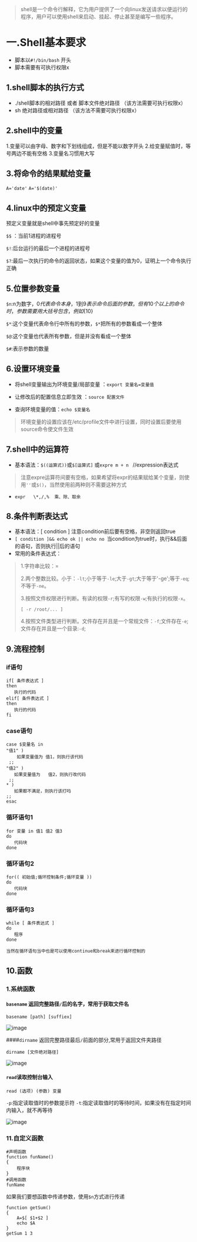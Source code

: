 > shell是一个命令行解释，它为用户提供了一个向linux发送请求以便运行的程序，用户可以使用shell来启动、挂起、停止甚至是编写一些程序。
# 一.Shell基本要求
- 脚本以`#!/bin/bash` 开头
- 脚本需要有可执行权限x

## 1.shell脚本的执行方式
- ./shell脚本的相对路径 或者 脚本文件绝对路径 （该方法需要可执行权限x）
- sh 绝对路径或相对路径 （该方法不需要可执行权限x）

## 2.shell中的变量
1.变量可以由字母、数字和下划线组成，但是不能以数字开头
2.给变量赋值时，等号两边不能有空格
3.变量名习惯用大写

## 3.将命令的结果赋给变量
`A='date'`
`A='$(date)'` 

## 4.linux中的预定义变量
预定义变量就是shell中事先预定好的变量

`$$` ：当前1进程的进程号

`$!`:后台运行的最后一个进程的进程号

`$?`:最后一次执行的命令的返回状态，如果这个变量的值为0，证明上一个命令执行正确
## 5.位置参数变量

`$n`:n为数字，$0代表命令本身，$1到$9表示命令后面的参数，但有10个以上的命令时，参数需要用大括号包含，例如${10}

`$*`:这个变量代表命令行中所有的参数，`$*`把所有的参数看成一个整体

`$@`:这个变量也代表所有参数，但是并没有看成一个整体

`$#`:表示参数的数量

## 6.设置环境变量
- 将shell变量输出为环境变量/局部变量 ：`export 变量名=变量值`
 
- 让修改后的配置信息立即生效 ：`source 配置文件`

- 查询环境变量的值：`echo $变量名`

> 环境变量的设置应该在/etc/profile文件中进行设置，同时设置后要使用source命令使文件生效
## 7.shell中的运算符
- 基本语法：`$((运算式))`或`$[运算式]` 或`expre m + n ` //expression表达式
> 注意expre运算符间要有空格，如果希望将expr的结果赋给某个变量，则使用`''`或`$()`，当然使用前两种则不需要这种方式
- `expr   \*,/,%  乘、除、取余`
## 8.条件判断表达式
- 基本语法：[ condition ] 注意condition前后要有空格，非空则返回true
- `[ condition ]&& echo ok || echo no `当condition为true时，执行&&后面的语句，否则执行||后的语句
- 常用的条件表达式：
> 1.字符串比较：=
> 
> 2.两个整数比较。小于：`-lt`;小于等于`-le`;大于`-gt`;大于等于'-ge';等于`-eq`;不等于`-ne`。
> 
> 3.按照文件权限进行判断。有读的权限`-r`;有写的权限`-w`;有执行的权限`-x`。
> 
> `[ -r /root/... ]`
> 
> 4.按照文件类型进行判断。文件存在并且是一个常规文件：`-f`;文件存在`-e`;文件存在并且是一个目录:`-d`;
## 9.流程控制
### if语句
```shell
if[ 条件表达式 ]
then
   执行的代码
elif[ 条件表达式 ]
then 
   执行的代码
fi
```
### case语句
```shell
case $变量名 in 
"值1" )
    如果变量值为 值1，则执行该代码
 ;;
"值2" )
   如果变量值为   值2，则执行改代码
 ;;
* )
   如果都不满足，则执行该打吗
;;
esac
```
### 循环语句1
```shell
for 变量 in 值1 值2 值3
do
   代码块
done
```
### 循环语句2
```shell
for(( 初始值;循环控制条件;循环变量 ))
do
   代码块
done
```
### 循环语句3
```shell
while [ 条件表达式 ]
do
   程序
done
```

`当然在循环语句当中也是可以使用continue和break来进行循环控制的`
## 10.函数
### 1.系统函数
#### `basename` 返回完整路径`/`后的名字，常用于获取文件名
```shell
basename [path] [suffiex]
```
![image](https://img-blog.csdnimg.cn/img_convert/e3b7193949888cae535fd3f8fb7bb275.png)

####`dirname` 返回完整路径最后`/`前面的部分,常用于返回文件夹路径
```shell
dirname [文件绝对路径]
```

![image](https://img-blog.csdnimg.cn/img_convert/a6744f6dd4f53784c19f9970412b4c20.png)

#### `read`读取控制台输入
```shell
read (选项) (参数) 变量
```
`-p`:指定读取值时的参数提示符
`-t`:指定读取值时的等待时间，如果没有在指定时间内输入，就不再等待


![image](https://img-blog.csdnimg.cn/img_convert/a4d4750896a9c7538d2a89e975eb2f9c.png)


### 11.自定义函数
```shell
#声明函数
function funName()
{
    程序块
}
#调用函数
funName 
```

如果我们要想函数中传递参数，使用`$n`方式进行传递
```shell
function getSum()
{
    A=$[ $1+$2 ]
    echo $A
}
getSum 1 3
```

